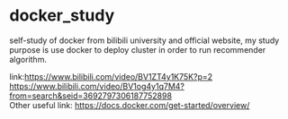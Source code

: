 # docker_study
self-study of docker from bilibili university and official website, my study purpose is use docker to deploy cluster in order to run recommender algorithm.

link:https://www.bilibili.com/video/BV1ZT4y1K75K?p=2  
     https://www.bilibili.com/video/BV1og4y1q7M4?from=search&seid=3692797306187752898  
Other useful link: https://docs.docker.com/get-started/overview/
